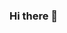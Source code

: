 ### Hi there 👋

<!--
**HassanAfnan/HassanAfnan** is a ✨ _special_ ✨ repository because its `README.md` (this file) appears on your GitHub profile.

Here are some ideas to get you started:

- 🔭 I’m currently working on Asp.Net ,MVC ,Flutter  
- 🌱 I’m currently learning React ,Node.js ,MongoDB and Typescript
- 👯 I’m looking to collaborate on Open Source Projects
- 🤔 I’m looking for help with AR..
- 💬 Ask me about anything related to programming
- 📫 How to reach me: hassan4100348@cloud.neduet.edu.pk
- ⚡ Fun fact: I donot code every time 
-->

